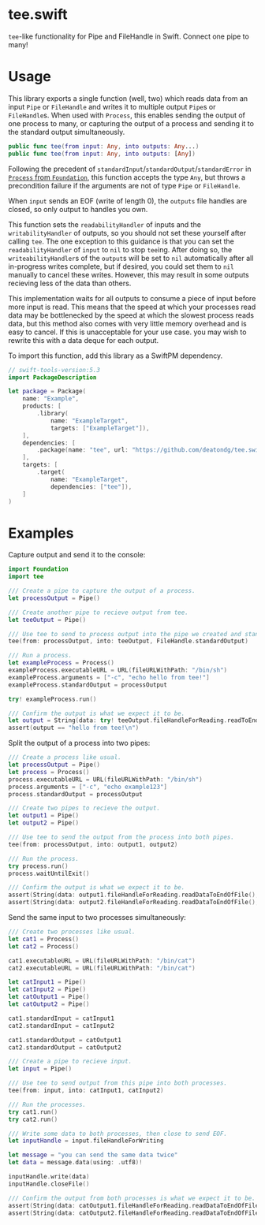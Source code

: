 # tee.swift

`tee`-like functionality for Pipe and FileHandle in Swift. Connect one pipe to many!

# Usage

This library exports a single function (well, two) which reads data from an input `Pipe` or `FileHandle` and writes it to multiple output `Pipe`s or `FileHandle`s. When used with `Process`, this enables sending the output of one process to many, or capturing the output of a process and sending it to the standard output simultaneously. 
```swift
public func tee(from input: Any, into outputs: Any...)
public func tee(from input: Any, into outputs: [Any])
```
Following the precedent of `standardInput`/`standardOutput`/`standardError` in [`Process` from `Foundation`](https://github.com/apple/swift-corelibs-foundation/blob/eec4b26deee34edb7664ddd9c1222492a399d122/Sources/Foundation/Process.swift), this function accepts the type `Any`, but throws a precondition failure if the arguments are not of type `Pipe` or `FileHandle`.

When `input` sends an EOF (write of length 0), the `outputs` file handles are closed, so only output to handles you own.

This function sets the `readabilityHandler` of inputs and the `writabilityHandler` of outputs, so you should not set these yourself after calling `tee`. The one exception to this guidance is that you can set the `readabilityHandler` of `input` to `nil` to stop `tee`ing. After doing so, the `writeabilityHandler`s of the `output`s will be set to `nil` automatically after all in-progress writes complete, but if desired, you could set them to `nil` manually to cancel these writes. However, this may result in some outputs recieving less of the data than others.

This implementation waits for all outputs to consume a piece of input before more input is read. This means that the speed at which your processes read data may be bottlenecked by the speed at which the slowest process reads data, but this method also comes with very little memory overhead and is easy to cancel. If this is unacceptable for your use case. you may wish to rewrite this with a data deque for each output.

To import this function, add this library as a SwiftPM dependency.
```swift
// swift-tools-version:5.3
import PackageDescription

let package = Package(
    name: "Example",
    products: [
        .library(
            name: "ExampleTarget",
            targets: ["ExampleTarget"]),
    ],
    dependencies: [
        .package(name: "tee", url: "https://github.com/deatondg/tee.swift", from: "1.0.0"),
    ],
    targets: [
        .target(
            name: "ExampleTarget",
            dependencies: ["tee"]),
    ]
)
```

# Examples

Capture output and send it to the console:
```swift
import Foundation
import tee

/// Create a pipe to capture the output of a process.
let processOutput = Pipe()

/// Create another pipe to recieve output from tee.
let teeOutput = Pipe()

/// Use tee to send to process output into the pipe we created and standard output simultaneously.
tee(from: processOutput, into: teeOutput, FileHandle.standardOutput)

/// Run a process.
let exampleProcess = Process()
exampleProcess.executableURL = URL(fileURLWithPath: "/bin/sh")
exampleProcess.arguments = ["-c", "echo hello from tee!"]
exampleProcess.standardOutput = processOutput

try! exampleProcess.run()

/// Confirm the output is what we expect it to be.
let output = String(data: try! teeOutput.fileHandleForReading.readToEnd()!, encoding: .utf8)!
assert(output == "hello from tee!\n")
```

Split the output of a process into two pipes:
```swift
/// Create a process like usual.
let processOutput = Pipe()
let process = Process()
process.executableURL = URL(fileURLWithPath: "/bin/sh")
process.arguments = ["-c", "echo example123"]
process.standardOutput = processOutput

/// Create two pipes to recieve the output.
let output1 = Pipe()
let output2 = Pipe()

/// Use tee to send the output from the process into both pipes.
tee(from: processOutput, into: output1, output2)

/// Run the process.
try process.run()
process.waitUntilExit()

/// Confirm the output is what we expect it to be.
assert(String(data: output1.fileHandleForReading.readDataToEndOfFile(), encoding: .utf8) == "example123\n")
assert(String(data: output2.fileHandleForReading.readDataToEndOfFile(), encoding: .utf8) == "example123\n")
```

Send the same input to two processes simultaneously:
```swift
/// Create two processes like usual.
let cat1 = Process()
let cat2 = Process()

cat1.executableURL = URL(fileURLWithPath: "/bin/cat")
cat2.executableURL = URL(fileURLWithPath: "/bin/cat")

let catInput1 = Pipe()
let catInput2 = Pipe()
let catOutput1 = Pipe()
let catOutput2 = Pipe()

cat1.standardInput = catInput1
cat2.standardInput = catInput2

cat1.standardOutput = catOutput1
cat2.standardOutput = catOutput2

/// Create a pipe to recieve input.
let input = Pipe()

/// Use tee to send output from this pipe into both processes.
tee(from: input, into: catInput1, catInput2)

/// Run the processes.
try cat1.run()
try cat2.run()

/// Write some data to both processes, then close to send EOF.
let inputHandle = input.fileHandleForWriting

let message = "you can send the same data twice"
let data = message.data(using: .utf8)!

inputHandle.write(data)
inputHandle.closeFile()

/// Confirm the output from both processes is what we expect it to be.
assert(String(data: catOutput1.fileHandleForReading.readDataToEndOfFile(), encoding: .utf8) == message)
assert(String(data: catOutput2.fileHandleForReading.readDataToEndOfFile(), encoding: .utf8) == message)
```
